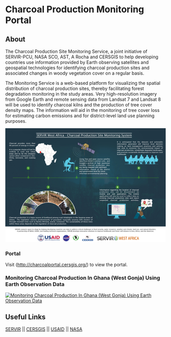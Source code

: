 # Charcoal Production Monitoring Portal 

## About
The Charcoal Production Site Monitoring Service, a joint initiative of SERVIR-PCU, NASA SCO, AST, A Rocha and CERSGIS to help developing countries use information provided by Earth observing satellites and geospatial technologies for identifying charcoal production sites and associated changes in woody vegetation cover on a regular basis.

The Monitoring Service is a web-based platform for visualizing the spatial distribution of charcoal production sites, thereby facilitating forest degradation monitoring in the study areas. Very high-resolution imagery from Google Earth and remote sensing data from Landsat 7 and Landsat 8 will be used to identify charcoal kilns and the production of tree cover density maps. The information will aid in the monitoring of tree cover loss for estimating carbon emissions and for district-level land use planning purposes.

![SERVIR West Africa - Charcoal Production Site Monitoring System](readMe-Media/charcoal.jpg?raw=true)

### Portal
Visit (http://charcoalportal.cersgis.org/) to view the portal.

### Monitoring Charcoal Production In Ghana (West Gonja) Using Earth Observation Data
[![Monitoring Charcoal Production In Ghana (West Gonja) Using Earth Observation Data](https://img.youtube.com/vi/JhMrNbmCmdQ/0.jpg)](https://www.youtube.com/watch?v=JhMrNbmCmdQ)

## Useful Links
[SERVIR](https://servirglobal.net/) || 
[CERSGIS](https://cersgis.org/) || 
[USAID](https://www.usaid.gov/) || 
[NASA](https://www.nasa.gov/)

